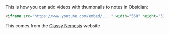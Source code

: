 This is how you can add videos with thumbnails to notes in Obsidian:

```html
<iframe src="https://www.youtube.com/embed/...." width="560" height="315" title="A YouTube Video" frameboarder="0" allowfullscreen></iframe>
```

This comes from the [Classy Nemesis](https://classynemesis.com/projects/ytembed/) website
